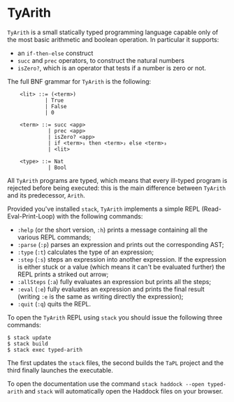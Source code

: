 # TyArith

`TyArith` is a small statically typed programming language capable only of the most basic arithmetic and boolean operation. In particular it supports:
- an `if-then-else` construct
- `succ` and `prec` operators, to construct the natural numbers
- `isZero?`, which is an operator that tests if a number is zero or not.

The full BNF grammar for `TyArith` is the following:
```
    <lit> ::= (<term>)
            | True
            | False
            | 0

    <term> ::= succ <app>
             | prec <app>
             | isZero? <app>
             | if <term>₁ then <term>₂ else <term>₃
             | <lit>
    
    <type> ::= Nat
             | Bool
```
   
All `TyArith` programs are typed, which means that every ill-typed program is rejected before being executed: this is the main difference between `TyArith` and its predecessor, `Arith`.

Provided you've installed `stack`, `TyArith` implements a simple REPL (Read-Eval-Print-Loop) with the following commands:
- `:help` (or the short version, `:h`) prints a message containing all the various REPL commands;
- `:parse` (`:p`) parses an expression and prints out the corresponding AST;
- `:type` (`:t`) calculates the type of an expression;
- `:step` (`:s`) steps an expression into another expression. If the expression is either stuck or a value (which means it can't be evaluated further) the REPL prints a striked out arrow;
- `:allSteps` (`:a`) fully evaluates an expression but prints all the steps;
- `:eval` (`:e`) fully evaluates an expression and prints the final result (writing `:e` is the same as writing directly the expression);
- `:quit` (`:q`) quits the REPL.

To open the `TyArith` REPL using `stack` you should issue the following three commands:
```
$ stack update
$ stack build
$ stack exec typed-arith
```
The first updates the `stack` files, the second builds the `TaPL` project and the third finally launches the executable. 

 To open the documentation use the command `stack haddock --open typed-arith` and `stack` will automatically open the Haddock files on your browser.
